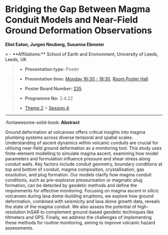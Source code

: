 # Bridging the Gap Between Magma Conduit Models and Near-Field Ground Deformation Observations

**Eliot Eaton, Jurgen Neuberg, Susanna Ebmeier**

<!-- more -->> - **Affiliations:** School of Earth and Environment, University of Leeds, Leeds, UK

> - **Presentation type:** Poster

> - **Presentation time:** [Monday 16:30 - 18:30](../sessions_comparison.md#__tabbed_1_6), [Room Poster Hall](../maps_venue.md#__tabbed_1_1)

> - **Poster Board Number:** [235](../map_poster_boards.md#monday)

> - **Programme No:** 2.4.22

> - [Theme 2](../theme2.md) > [Session 4](../sessions/session-2-4.md)

--- 

:fontawesome-solid-book: **Abstract**

Ground deformation at volcanoes offers critical insights into magma plumbing systems across diverse temporal and spatial scales. Understanding of ascent dynamics within volcanic conduits are crucial for utilising near-field ground deformation as a monitoring tool. This study uses finite-element modelling to simulate magma ascent, examining how model parameters and formulation influence pressure and shear stress along conduit walls. Key factors include conduit geometry, boundary conditions at top and bottom of conduit, magma composition, crystallisation, gas exsolution, and plug formation.
Our models clarify how magma conduit conditions, such as pre-explosive pressurisation or magmatic plug formation, can be detected by geodetic methods and define the requirements for effective monitoring. Focusing on magma ascent in silicic volcanoes during lava dome-building eruptions, we explore how ground deformation, combined with seismicity and lava dome growth data, reveals the state of the magma conduit.
We also assess the potential of high-resolution InSAR to complement ground-based geodetic techniques like tiltmeters and GPS. Finally, we address the challenges of implementing these methods for routine monitoring, aiming to improve volcanic hazard assessments.


